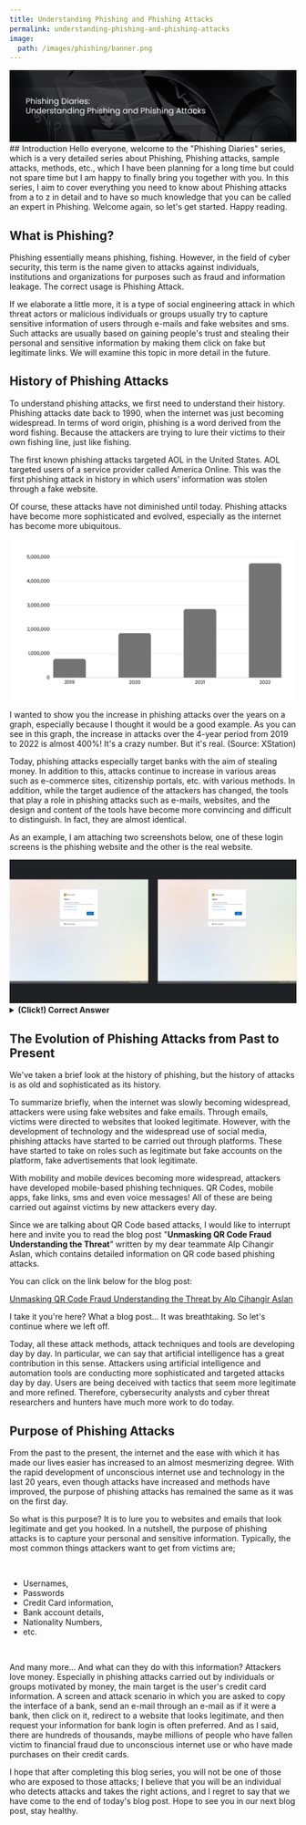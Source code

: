 ```yaml
---
title: Understanding Phishing and Phishing Attacks
permalink: understanding-phishing-and-phishing-attacks
image:
  path: /images/phishing/banner.png
---
```


<img src="/images/phishing/head.png">
## Introduction
Hello everyone, welcome to the "Phishing Diaries" series, which is a very detailed series about Phishing, Phishing attacks, sample attacks, methods, etc., which I have been planning for a long time but could not spare time but I am happy to finally bring you together with you. In this series, I aim to cover everything you need to know about Phishing attacks from a to z in detail and to have so much knowledge that you can be called an expert in Phishing. Welcome again, so let's get started. Happy reading.

## What is Phishing?
Phishing essentially means phishing, fishing. However, in the field of cyber security, this term is the name given to attacks against individuals, institutions and organizations for purposes such as fraud and information leakage. The correct usage is Phishing Attack. 

If we elaborate a little more, it is a type of social engineering attack in which threat actors or malicious individuals or groups usually try to capture sensitive information of users through e-mails and fake websites and sms. Such attacks are usually based on gaining people's trust and stealing their personal and sensitive information by making them click on fake but legitimate links. We will examine this topic in more detail in the future.

## History of Phishing Attacks
To understand phishing attacks, we first need to understand their history. Phishing attacks date back to 1990, when the internet was just becoming widespread. In terms of word origin, phishing is a word derived from the word fishing. Because the attackers are trying to lure their victims to their own fishing line, just like fishing.

The first known phishing attacks targeted AOL in the United States. AOL targeted users of a service provider called America Online. This was the first phishing attack in history in which users' information was stolen through a fake website. 

Of course, these attacks have not diminished until today. Phishing attacks have become more sophisticated and evolved, especially as the internet has become more ubiquitous.

<img src="/images/phishing/stats.png">

I wanted to show you the increase in phishing attacks over the years on a graph, especially because I thought it would be a good example. As you can see in this graph, the increase in attacks over the 4-year period from 2019 to 2022 is almost 400%! It's a crazy number. But it's real. (Source: XStation)

Today, phishing attacks especially target banks with the aim of stealing money. In addition to this, attacks continue to increase in various areas such as e-commerce sites, citizenship portals, etc. with various methods. In addition, while the target audience of the attackers has changed, the tools that play a role in phishing attacks such as e-mails, websites, and the design and content of the tools have become more convincing and difficult to distinguish. In fact, they are almost identical.

As an example, I am attaching two screenshots below, one of these login screens is the phishing website and the other is the real website.

<img src="/images/phishing/two.png">

<details>
<summary><b>(Click!) Correct Answer </b></summary>
<b>The site on the left is fake.</b>
</details>


## The Evolution of Phishing Attacks from Past to Present
We've taken a brief look at the history of phishing, but the history of attacks is as old and sophisticated as its history. 

To summarize briefly, when the internet was slowly becoming widespread, attackers were using fake websites and fake emails. Through emails, victims were directed to websites that looked legitimate. However, with the development of technology and the widespread use of social media, phishing attacks have started to be carried out through platforms. These have started to take on roles such as legitimate but fake accounts on the platform, fake advertisements that look legitimate.

With mobility and mobile devices becoming more widespread, attackers have developed mobile-based phishing techniques. QR Codes, mobile apps, fake links, sms and even voice messages! All of these are being carried out against victims by new attackers every day. 

Since we are talking about QR Code based attacks, I would like to interrupt here and invite you to read the blog post "**Unmasking QR Code Fraud Understanding the Threat**" written by my dear teammate Alp Cihangir Aslan, which contains detailed information on QR code based phishing attacks. 

You can click on the link below for the blog post:

[Unmasking QR Code Fraud Understanding the Threat by Alp Cihangir Aslan](https://medium.com/the-first-digit/unmasking-qr-code-fraud-understanding-the-threat-0d89d716f321)

I take it you're here? What a blog post... It was breathtaking. So let's continue where we left off. 

Today, all these attack methods, attack techniques and tools are developing day by day. In particular, we can say that artificial intelligence has a great contribution in this sense. Attackers using artificial intelligence and automation tools are conducting more sophisticated and targeted attacks day by day. Users are being deceived with tactics that seem more legitimate and more refined. Therefore, cybersecurity analysts and cyber threat researchers and hunters have much more work to do today.

## Purpose of Phishing Attacks
From the past to the present, the internet and the ease with which it has made our lives easier has increased to an almost mesmerizing degree. With the rapid development of unconscious internet use and technology in the last 20 years, even though attacks have increased and methods have improved, the purpose of phishing attacks has remained the same as it was on the first day.

So what is this purpose? It is to lure you to websites and emails that look legitimate and get you hooked. In a nutshell, the purpose of phishing attacks is to capture your personal and sensitive information. Typically, the most common things attackers want to get from victims are;

<br>

- Usernames,
- Passwords
- Credit Card information,
- Bank account details,
- Nationality Numbers,
- etc.


<br>

And many more... And what can they do with this information? Attackers love money. Especially in phishing attacks carried out by individuals or groups motivated by money, the main target is the user's credit card information. A screen and attack scenario in which you are asked to copy the interface of a bank, send an e-mail through an e-mail as if it were a bank, then click on it, redirect to a website that looks legitimate, and then request your information for bank login is often preferred. And as I said, there are hundreds of thousands, maybe millions of people who have fallen victim to financial fraud due to unconscious internet use or who have made purchases on their credit cards. 

I hope that after completing this blog series, you will not be one of those who are exposed to those attacks; I believe that you will be an individual who detects attacks and takes the right actions, and I regret to say that we have come to the end of today's blog post. Hope to see you in our next blog post, stay healthy.
